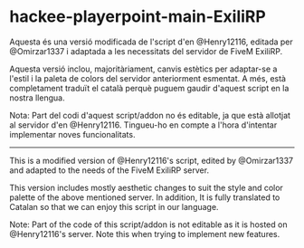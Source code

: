 # hackee-playerpoint-main-ExiliRP

Aquesta és una versió modificada de l'script d'en @Henry12116, editada per @Omirzar1337 i adaptada a les necessitats del servidor de FiveM ExiliRP.

Aquesta versió inclou, majoritàriament, canvis estètics per adaptar-se a l'estil i la paleta de colors del servidor anteriorment esmentat. A més, està completament traduït el català perquè puguem gaudir d'aquest script en la nostra llengua.

Nota: Part del codi d'aquest script/addon no és editable, ja que està allotjat al servidor d'en @Henry12116. Tingueu-ho en compte a l'hora d'intentar implementar noves funcionalitats.

----------

This is a modified version of @Henry12116's script, edited by @Omirzar1337 and adapted to the needs of the FiveM ExiliRP server.

This version includes mostly aesthetic changes to suit the style and color palette of the above mentioned server. In addition, It is fully translated to Catalan so that we can enjoy this script in our language.

Note: Part of the code of this script/addon is not editable as it is hosted on @Henry12116's server. Note this when trying to implement new features.
